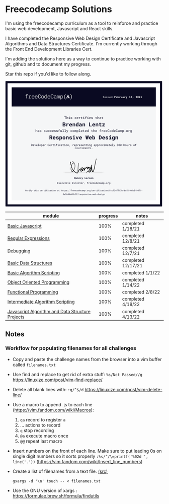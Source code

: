 # Freecodecamp Solutions

I'm using the freecodecamp curriculum as a tool to reinforce and practice basic
web development, Javascript and React skills.

I have completed the Responsive Web Design Certificate and Javascript Algorithms and Data Structures Certificate. I'm currently working through the Front End Development Libraries Cert.

I'm adding the solutions here as a way to continue to practice working with git,
github and to document my progress. 

Star this repo if you'd like to follow along. 


[<img
src="https://github.com/blentz100/freecodecamp-solutions/blob/main/images/responsive_cert.png?raw=true"
alt="drawing" width="500"/>](https://freecodecamp.org/certification/fccf24ff13b-6c51-46b5-9471-8e3644a03c32/responsive-web-design)

| module | progress | notes
| --- | --- | --- 
| [Basic Javascript](https://github.com/blentz100/freecodecamp-solutions/tree/main/Javascript%20Algorithms%20and%20Data%20Structures/Basic%20Javascript) | 100%  | completed 1/18/21 |
| [Regular Expressions](https://github.com/blentz100/freecodecamp-solutions/tree/main/Javascript%20Algorithms%20and%20Data%20Structures/Regular%20Expressions) | 100%  | completed 12/8/21 |
| [Debugging](https://github.com/blentz100/freecodecamp-solutions/tree/main/Javascript%20Algorithms%20and%20Data%20Structures/Debugging) | 100%  | completed 12/7/21 |
| [Basic Data Structures](https://github.com/blentz100/freecodecamp-solutions/tree/main/Javascript%20Algorithms%20and%20Data%20Structures/Basic%20Data%20Structures) | 100% | completed 12/17/21 |
| [Basic Algorithm Scripting](https://github.com/blentz100/freecodecamp-solutions/tree/main/Javascript%20Algorithms%20and%20Data%20Structures/Basic%20Algorithm%20Scripting) | 100%  | completed 1/1/22 |
| [Object Oriented Programming](https://github.com/blentz100/freecodecamp-solutions/tree/main/Javascript%20Algorithms%20and%20Data%20Structures/Object%20Oriented%20Programming) | 100% | completed 1/14/22 |
| [Functional Programming](https://www.freecodecamp.org/learn/javascript-algorithms-and-data-structures/#functional-programming) | 100%  | completed 2/8/22 |
| [Intermediate Algorithm Scripting](https://www.freecodecamp.org/learn/javascript-algorithms-and-data-structures/#intermediate-algorithm-scripting) | 100% | completed 4/18/22 |
| [Javascript Algorithm and Data Structure Projects](https://www.freecodecamp.org/learn/javascript-algorithms-and-data-structures/#javascript-algorithms-and-data-structures-projects) | 100% | completed 4/13/22 |

## Notes

### Workflow for populating filenames for all challenges

- Copy and paste the challenge names from the browser into a vim buffer called ```filenames.txt```
- Use find and replace to get rid of extra stuff: ```%s/Not Passed//g``` https://linuxize.com/post/vim-find-replace/
- Delete all blank lines with: ```:g/^$/d``` https://linuxize.com/post/vim-delete-line/
- Use a macro to append .js to each line (https://vim.fandom.com/wiki/Macros): 
    1. ```qa``` record to register ```a```
    1. ... actions to record
    1. ```q``` stop recording
    1. ```@a``` execute macro once
    1. ```@@``` repeat last macro


- Insert numbers on the front of each line. Make sure to put leading 0s on single digit numbers so it sorts properly
```:%s/^/\=printf('%02d ', line('.'))``` (https://vim.fandom.com/wiki/Insert_line_numbers)


- Create a list of filenames from a text file. [(src)](https://unix.stackexchange.com/questions/456632/create-files-from-a-list-of-text-files) 
  ```console
  gxargs -d '\n' touch -- < filenames.txt
  ```
- Use the GNU version of xargs : https://formulae.brew.sh/formula/findutils
